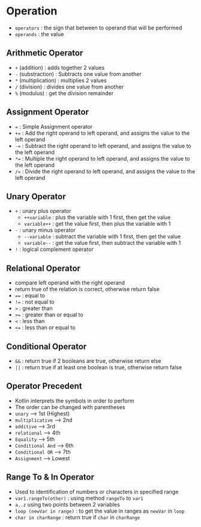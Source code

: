 # Operation
- `operators` : the sign that between to operand that will be performed
- `operands` : the value

## Arithmetic Operator
- `+` (addition) : adds together 2 values
- `-` (substraction) : Subtracts one value from another
- `*` (multiplication) : multiplies 2 values
- `/` (division) : divides one value from another
- `%` (modulus) : get the division remainder

## Assignment Operator
- `=`  : Simple Assignment operator
- `+=`  : Add the right operand to left operand, and assigns the value to the left operand
- `-=`  : Subtract the right operand to left operand, and assigns the value to the left operand
- `*=`  : Multiple the right operand to left operand, and assigns the value to the left operand
- `/=`  : Divide the right operand to left operand, and assigns the value to the left operand

## Unary Operator
- `+` : unary plus operator
  - `++variable` : plus the variable with 1 first, then get the value
  - `variable++` : get the value first, then plus the variable with 1
- `-` : unary minus operator
  - `--variable` : subtract the variable with 1 first, then get the value
  - `variable--` : get the value first, then subtract the variable with 1
- `!` : logical complement operator

## Relational Operator
- compare left operand with the right operand
- return true of the relation is correct, otherwise return false
- `==` : equal to
- `!=` : not equal to
- `>` : greater than
- `>=` : greater than or equal to
- `<` : less than
- `<=` : less than or equal to

## Conditional Operator
- `&&` : return true if 2 booleans are true, otherwise return else
- `||` : return true if at least one boolean is true, otherwise return false

## Operator Precedent
- Kotlin interprets the symbols in order to perform
- The order can be changed with parentheses
- `unary` --> 1st (Highest)
- `multiplicative` --> 2nd
- `additive` --> 3rd
- `relational` --> 4th
- `Equality` --> 5th
- `Conditional And` --> 6th
- `Conditional OR` --> 7th
- `Assignment` --> Lowest

## Range To & In Operator
- Used to identification of numbers or characters in specified range
- `var1.rangeTo(other)` : using method `rangeTo` to `var1`
- `a..z` using two points between 2 variables
- `loop (newVar in range)` : to get the value in ranges as `newVar` in `loop`
- `char in charRange` : return true if `char` in `charRange`